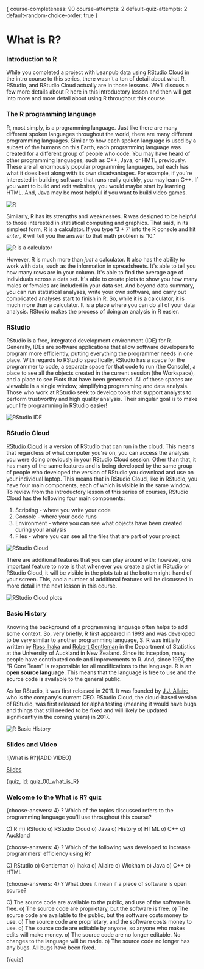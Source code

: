 {
course-completeness: 90
course-attempts: 2
default-quiz-attempts: 2
default-random-choice-order: true
}

# What is R?

### Introduction to R

While you completed a project with Leanpub data using [RStudio Cloud](rstudio.cloud) in the intro course to this series, there wasn't a ton of detail about what R, RStudio, and RStudio Cloud actually are in those lessons. We'll discuss a few more details about R here in this introductory lesson and then will get into more and more detail about using R throughout this course. 

### The R programming language

R, most simply, is a programming language. Just like there are many different spoken languages throughout the world, there are many different programming languages. Similar to how each spoken language is used by a subset of the humans on this Earth, each programming language was created for a different group of people who code. You may have heard of other programming languages, such as C++, Java, or HMTL previously. These are all enormously popular programming languages, but each has what it does best along with its own disadvantages. For example, if you're interested in building software that runs really quickly, you may learn C++. If you want to build and edit websites, you would maybe start by learning HTML. And, Java may be most helpful if you want to build video games. 

![R](images/00_what_is_R/00_R_what_is_R-1.png)

Similarly, R has its strengths and weaknesses. R was designed to be helpful to those interested in statistical computing and graphics. That said, in its simplest form, R is a calculator. If you type '3 + 7' into the R console and hit _enter_, R will tell you the answer to that math problem is '10.'

![R is a calculator](images/00_what_is_R/00_R_what_is_R-2.png)
 
However, R is much more than *just* a calculator. It also has the ability to work with data, such as the information in spreadsheets. It's able to tell you how many rows are in your column. It's able to find the average age of individuals across a data set. It's able to create plots to show you how many males or females are included in your data set. And beyond data summary, you can run statistical analyses, write your own software, and carry out complicated analyses start to finish in R. So, while it is a calculator, it is much more than a calculator. It is a place where you can do all of your data analysis. RStudio makes the process of doing an analysis in R easier.

### RStudio

RStudio is a free, integrated development environment (IDE) for R. Generally, IDEs are software applications that allow software developers to program more efficiently, putting everything the programmer needs in one place. With regards to RStudio specifically, RStudio has a space for the programmer to code, a separate space for that code to run (the Console), a place to see all the objects created in the current session (the Workspace), and a place to see Plots that have been generated. All of these spaces are viewable in a single window, simplifying programming and data analysis. Those who work at RStudio seek to develop tools that support analysts to perform trustworthy and high quality analysis. Their singular goal is to make your life programming in RStudio easier! 

![RStudio IDE](images/00_what_is_R/00_R_what_is_R-3.png)

### RStudio Cloud

[RStudio Cloud](rstudio.cloud) is a version of RStudio that can run in the cloud. This means that regardless of what computer you're on, you can access the analysis you were doing previously in your RStudio Cloud session. Other than that, it has many of the same features and is being developed by the same group of people who developed the version of RStudio you download and use on your individual laptop. This means that in RStudio Cloud, like in RStudio, you have four main components, each of which is visible in the same window. To review from the introductory lesson of this series of courses, RStudio Cloud has the following four main components:

1. Scripting - where you write your code
2. Console - where your code runs 
3. Environment - where you can see what objects have been created during your analysis 
4. Files - where you can see all the files that are part of your project

![RStudio Cloud](images/00_what_is_R/00_R_what_is_R-4.png)

There are additional features that you can play around with; however, one important feature to note is that whenever you create a plot in RStudio or RStudio Cloud, it will be visible in the plots tab at the bottom right-hand of your screen. This, and a number of additional features will be discussed in more detail in the next lesson in this course.

![RStudio Cloud plots](images/00_what_is_R/00_R_what_is_R-5.png)

### Basic History 

Knowing the background of a programming language often helps to add some context. So, very briefly, R first appeared in 1993 and was developed to be very similar to another programming language, S. R was initially written by [Ross Ihaka](https://www.stat.auckland.ac.nz/~ihaka/) and [Robert Gentleman](https://www.linkedin.com/in/robert-gentleman-06845098/) in the Department of Statistics at the University of Auckland in New Zealand. Since its inception, many people have contributed code and improvements to R. And, since 1997, the "R Core Team" is responsible for all modifications to the language. R is an **open source language**. This means that the language is free to use and the source code is available to the general public.

As for RStudio, it was first released in 2011. It was founded by [J.J. Allaire](https://www.linkedin.com/in/jjallaire/), who is the company's current CEO. RStudio Cloud, the cloud-based version of RStudio, was first released for alpha testing (meaning it would have bugs and things that still needed to be fixed and will likely be updated significantly in the coming years) in 2017.

![R Basic History](images/00_what_is_R/00_R_what_is_R-6.png)

### Slides and Video

![What is R?](ADD VIDEO)

[Slides](https://docs.google.com/presentation/d/1-GwpqNvTqNtobrgF-o0SCD0SvUwlv1b_MYF8QnyMHJk/edit?usp=sharing)


{quiz, id: quiz_00_what_is_R}

### Welcome to the What is R? quiz

{choose-answers: 4}
? Which of the topics discussed refers to the programming language you'll use throughout this course?

C) R
m) RStudio
o) RStudio Cloud
o) Java
o) History
o) HTML
o) C++
o) Auckland

{choose-answers: 4}
? Which of the following was developed to increase programmers' efficiency using R?

C) RStudio
o) Gentleman 
o) Ihaka
o) Allaire
o) Wickham
o) Java
o) C++
o) HTML

{choose-answers: 4}
? What does it mean if a piece of software is open source?

C) The source code are available to the public, and use of the software is free.
o) The source code are proprietary, but the software is free.
o) The source code are available to the public, but the software costs money to use.
o) The source code are proprietary, and the software costs money to use.
o) The source code are editable by anyone, so anyone who makes edits will make money.
o) The source code are no longer editable. No changes to the language will be made.
o) The source code no longer has any bugs. All bugs have been fixed. 

{/quiz}

